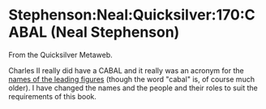 
# Stephenson:Neal:Quicksilver:170:CABAL (Neal Stephenson)

From the Quicksilver Metaweb.

Charles II really did have a CABAL and it really was an
acronym for the [names of the leading figures](/cabal) (though the word "cabal"
is, of course much older). I have changed the names and the people and
their roles to suit the requirements of this book.
